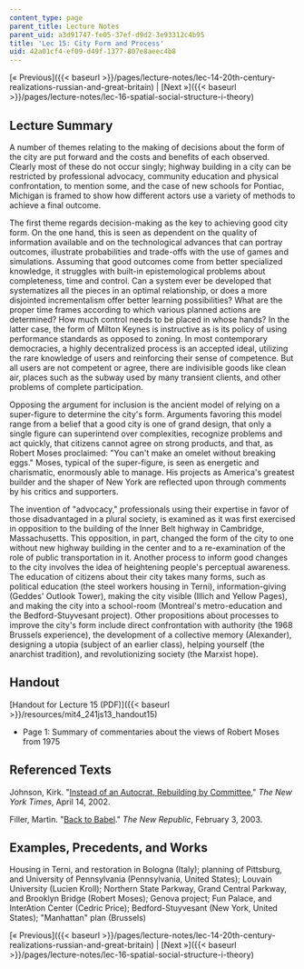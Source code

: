 ```yaml
---
content_type: page
parent_title: Lecture Notes
parent_uid: a3d91747-fe05-37ef-d9d2-3e93312c4b95
title: 'Lec 15: City Form and Process'
uid: 42a01cf4-ef09-d49f-1377-807e8aeec4b8
---
```


[« Previous]({{< baseurl >}}/pages/lecture-notes/lec-14-20th-century-realizations-russian-and-great-britain) | [Next »]({{< baseurl >}}/pages/lecture-notes/lec-16-spatial-social-structure-i-theory)

Lecture Summary
---------------

A number of themes relating to the making of decisions about the form of the city are put forward and the costs and benefits of each observed. Clearly most of these do not occur singly; highway building in a city can be restricted by professional advocacy, community education and physical confrontation, to mention some, and the case of new schools for Pontiac, Michigan is framed to show how different actors use a variety of methods to achieve a final outcome.

The first theme regards decision-making as the key to achieving good city form. On the one hand, this is seen as dependent on the quality of information available and on the technological advances that can portray outcomes, illustrate probabilities and trade-offs with the use of games and simulations. Assuming that good outcomes come from better specialized knowledge, it struggles with built-in epistemological problems about completeness, time and control. Can a system ever be developed that systematizes all the pieces in an optimal relationship, or does a more disjointed incrementalism offer better learning possibilities? What are the proper time frames according to which various planned actions are determined? How much control needs to be placed in whose hands? In the latter case, the form of Milton Keynes is instructive as is its policy of using performance standards as opposed to zoning. In most contemporary democracies, a highly decentralized process is an accepted ideal, utilizing the rare knowledge of users and reinforcing their sense of competence. But all users are not competent or agree, there are indivisible goods like clean air, places such as the subway used by many transient clients, and other problems of complete participation.

Opposing the argument for inclusion is the ancient model of relying on a super-figure to determine the city's form. Arguments favoring this model range from a belief that a good city is one of grand design, that only a single figure can superintend over complexities, recognize problems and act quickly, that citizens cannot agree on strong products, and that, as Robert Moses proclaimed: "You can't make an omelet without breaking eggs." Moses, typical of the super-figure, is seen as energetic and charismatic, enormously able to manage. His projects as America's greatest builder and the shaper of New York are reflected upon through comments by his critics and supporters.

The invention of "advocacy," professionals using their expertise in favor of those disadvantaged in a plural society, is examined as it was first exercised in opposition to the building of the Inner Belt highway in Cambridge, Massachusetts. This opposition, in part, changed the form of the city to one without new highway building in the center and to a re-examination of the role of public transportation in it. Another process to inform good changes to the city involves the idea of heightening people's perceptual awareness. The education of citizens about their city takes many forms, such as political education (the steel workers housing in Terni), information-giving (Geddes' Outlook Tower), making the city visible (Illich and Yellow Pages), and making the city into a school-room (Montreal's metro-education and the Bedford-Stuyvesant project). Other propositions about processes to improve the city's form include direct confrontation with authority (the 1968 Brussels experience), the development of a collective memory (Alexander), designing a utopia (subject of an earlier class), helping yourself (the anarchist tradition), and revolutionizing society (the Marxist hope).

Handout
-------

[Handout for Lecture 15 (PDF)]({{< baseurl >}}/resources/mit4_241js13_handout15)

*   Page 1: Summary of commentaries about the views of Robert Moses from 1975

Referenced Texts
----------------

Johnson, Kirk. "[Instead of an Autocrat, Rebuilding by Committee](http://www.nytimes.com/2002/04/14/nyregion/a-plan-without-a-master-rebuilding-by-committee-robert-moses-would-cringe.html?pagewanted=all&src=pm)," _The New York Times_, April 14, 2002.

Filler, Martin. "[Back to Babel](http://www.newrepublic.com/article/back-babel)." _The New Republic_, February 3, 2003.

Examples, Precedents, and Works
-------------------------------

Housing in Terni, and restoration in Bologna (Italy); planning of Pittsburg, and University of Pennsylvania (Pennsylvania, United States); Louvain University (Lucien Kroll); Northern State Parkway, Grand Central Parkway, and Brooklyn Bridge (Robert Moses); Genova project; Fun Palace, and InterAtion Center (Cedric Price); Bedford-Stuyvesant (New York, United States); "Manhattan" plan (Brussels)

[« Previous]({{< baseurl >}}/pages/lecture-notes/lec-14-20th-century-realizations-russian-and-great-britain) | [Next »]({{< baseurl >}}/pages/lecture-notes/lec-16-spatial-social-structure-i-theory)